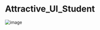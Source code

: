 # Attractive_UI_Student

![image](https://user-images.githubusercontent.com/114800813/222510488-3e01f954-2ff0-49c7-a5f7-cd1984992439.png)






